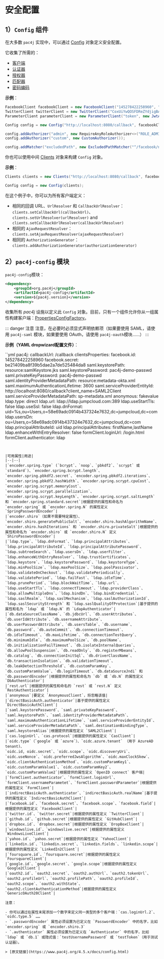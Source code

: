 # 安全配置

## 1）`Config` 组件

在大多数 `pac4j` 实现中，可以通过 [Config](https://github.com/pac4j/pac4j/blob/master/pac4j-core/src/main/java/org/pac4j/core/config/Config.java) 对象定义安全配置。

它收集了所需的：

- [客户端](/v4.5/clients.html)
- [认证器](/v4.5/authenticators.html)
- [授权器](/v4.5/authorizers.html)
- [匹配器](/v4.5/matchers.html)
- [密码编码](/v4.5/authenticators.html#_2-PasswordEncoder)

**示例**：

```java
FacebookClient facebookClient = new FacebookClient("145278422258960", "be21409ba8f39b5dae2a7de525484da8");
TwitterClient twitterClient = new TwitterClient("CoxUiYwQOSFDReZYdjigBA", "2kAzunH5Btc4gRSaMr7D7MkyoJ5u1VzbOOzE8rBofs");
ParameterClient parameterClient = new ParameterClient("token", new JwtAuthenticator(salt));

Config config = new Config("http://localhost:8080/callback", facebookClient, twitterClient, parameterClient);

config.addAuthorizer("admin", new RequireAnyRoleAuthorizer<>("ROLE_ADMIN"));
config.addAuthorizer("custom", new CustomAuthorizer());

config.addMatcher("excludedPath", new ExcludedPathMatcher("^/facebook/notprotected\\.jsp$"));
```

你也可以使用中间 [Clients](https://github.com/pac4j/pac4j/blob/master/pac4j-core/src/main/java/org/pac4j/core/client/Clients.java) 对象来构建 `Config` 对象。

**示例**：

```java
Clients clients = new Clients("http://localhost:8080/callback", facebookClient, twitterClient, parameterClient);

Config config = new Config(clients);
```

在这个例子中，你可以为所有客户端定义：

- 相同的回调 URL、`UrlResolver` 和 `CallbackUrlResolver`：`clients.setCallbackUrl(callbackUrl)`、`clients.setUrlResolver(urlResolver)` and `clients.setCallbackUrlResolver(callbackUrlResolver)`
- 相同的 `AjaxRequestResolver`：`clients.setAjaxRequestResolver(ajaxRequestResolver)`
- 相同的 `AuthorizationGenerator`：`clients.addAuthorizationGenerator(authorizationGenerator)`

## 2）`pac4j-config` 模块

`pac4j-config`模块：

```xml
<dependency>
    <groupId>org.pac4j</groupId>
    <artifactId>pac4j-config</artifactId>
    <version>${pac4j.version}</version>
</dependency>
```

收集所有 *pac4j* 设施以定义此 `Config` 对象。目前，只有一个组件允许你从一组属性构建客户端：[PropertiesConfigFactory](https://github.com/pac4j/pac4j/blob/master/pac4j-config/src/main/java/org/pac4j/config/client/PropertiesConfigFactory.java)。

::: danger 注意
注意，在必要时必须显式声明依赖项（如果要使用 SAML，请使用 `pac4j-saml` 模块，如果要使用 OAuth，请使用 `pac4j-oauth`模块……）
:::

**示例（YAML dropwizard配置文件）**：

``yml
pac4j:
  callbackUrl: /callback
  clientsProperties:
    facebook.id: 145278422258960
    facebook.secret: be21409ba8f39b5dae2a7de525484da8
    saml.keystorePath: resource:samlKeystore.jks
    saml.keystorePassword: pac4j-demo-passwd
    saml.privateKeyPassword: pac4j-demo-passwd
    saml.identityProviderMetadataPath: resource:metadata-okta.xml
    saml.maximumAuthenticationLifetime: 3600
    saml.serviceProviderEntityId: http://localhost:8080/callback?client_name=SAML2Client
    saml.serviceProviderMetadataPath: sp-metadata.xml
    anonymous: fakevalue
    ldap.type: direct
    ldap.url: ldap://ldap.jumpcloud.com:389
    ldap.useStartTls: false
    ldap.useSsl: false
    ldap.dnFormat: uid=%s,ou=Users,o=58e69adc0914b437324e7632,dc=jumpcloud,dc=com
    ldap.usersDn: ou=Users,o=58e69adc0914b437324e7632,dc=jumpcloud,dc=com
    ldap.principalAttributeId: uid
    ldap.principalAttributes: firstName,lastName
    ldap.enhanceWithEntryResolver: false
    formClient.loginUrl: /login.html
    formClient.authenticator: ldap
```


|可用属性|用途|
|--|--|
|`encoder.spring.type` (`bcrypt`、`noop`、`pbkdf2`、`scrypt` 或 `standard`)、`encoder.spring.bcrypt.length`、`encoder.spring.pbkdf2.secret`、`encoder.spring.pbkdf2.iterations`、`encoder.spring.pbkdf2.hashWidth`、`encoder.spring.scrypt.cpuCost`、`encoder.spring.scrypt.memoryCost`、`encoder.spring.scrypt.parallelization`、`encoder.spring.scrypt.keyLength`、`encoder.spring.scrypt.saltLength` 和 `encoder.spring.standard.secret`|根据提供的属性和命名为 `encoder.spring` 或 `encoder.spring.N` 的属性定义 `SpringPasswordEncoder`|
|`encoder.shiro`（如果不需要特定属性）、`encoder.shiro.generatePublicSalt`、`encoder.shiro.hashAlgorithmName`、`encoder.shiro.hashIterations` 和 `encoder.shiro.privateSalt`|根据提供的属性和命名为 `encoder.shiro` 或 `encoder.shiro.N` 定义 `ShiroPasswordEncoder`|
|`ldap.type`、`ldap.dnFormat`、`ldap.principalAttributes`、`ldap.principalAttributeId`、`ldap.principalAttributePassword`、`ldap.subtreeSearch`、`ldap.usersDn`、`ldap.userFilter`、`ldap.enhanceWithEntryResolver`、`ldap.trustCertificates`、`ldap.keystore`、`ldap.keystorePassword`、`ldap.keystoreType`、`ldap.minPoolSize`、`ldap.maxPoolSize`、`ldap.poolPassivator`、`ldap.validateOnCheckout`、`ldap.validatePeriodically`、`ldap.validatePeriod`、`ldap.failFast`、`ldap.idleTime`、`ldap.prunePeriod`、`ldap.blockWaitTime`、`ldap.url`、`ldap.useStartTls`、`ldap.connectTimeout`、`ldap.providerClass`、`ldap.allowMultipleDns`、`ldap.bindDn`、`ldap.bindCredential`、`ldap.saslRealm`、`ldap.saslMechanism`、`ldap.saslAuthorizationId`、`ldap.saslSecurityStrength` 和 `ldap.saslQualityOfProtection`|基于提供的属性和名为 `ldap` 或 `ldap.N` 的 `LdapAuthenticator`|
|`db.dataSourceClassName`、`db.jdbcUrl`、`db.userAttributes`、`db.userIdAttribute`、`db.usernameAttribute`、`db.userPasswordAttribute`、`db.usersTable`、`db.username`、`db.password`、`db.autoCommit`、`db.connectionTimeout`、`db.idleTimeout`、`db.maxLifetime`、`db.connectionTestQuery`、`db.minimumIdle`、`db.maximumPoolSize`、`db.poolName`、`db.initializationFailTimeout`、`db.isolateInternalQueries`、`db.allowPoolSuspension`、`db.readOnly`、`db.registerMbeans`、`db.catalog`、`db.connectionInitSql`、`db.driverClassName`、`db.transactionIsolation`、`db.validationTimeout`、`db.leakDetectionThreshold`、`db.customParamKey`、`db.customParamValue`、`db.loginTimeout`、`db.dataSourceJndi` 和 `db.passwordEncoder`|根据提供的属性和命名为 `db` 或 `db.N` 的属性定义 `DbAuthenticator`|
|`rest.url`|根据提供的属性和命名的 `rest` 或 `rest.N` 定义 `RestAuthenticator`|
|`anonymous`|要定义 `AnonymousClient`，将忽略该值|
|`directBasicAuth.authenticator`|基于提供的属性定义 `DirectBasicAuthClient`|
|`saml.keystorePassword`、`saml.privateKeyPassword`、`saml.keystorePath`、`saml.identityProviderMetadataPath`、`saml.maximumAuthenticationLifetime`、`saml.serviceProviderEntityId`、`saml.serviceProviderMetadataPath`、`saml.destinationBindingType`、
`saml.keystoreAlias`|根据提供的属性定义 `SAML2Client`|
|`cas.loginUrl`、`cas.protocol`|根据提供的属性定义 `CasClient`|
|`oidc.type`（`google` 或 `azure`）、`oidc.azure.tenant` （用于 AzureAD tenant)、
`oidc.id, oidc.secret`、`oidc.scope`、`oidc.discoveryUri`、`oidc.useNonce`、`oidc.preferredJwsAlgorithm`、`oidc.maxClockSkew`、`oidc.clientAuthenticationMethod`、`oidc.customParamKey1`、`oidc.customParamValue1`、`oidc.customParamKey2`、`oidc.customParamValue2`|根据提供的属性定义 `OpenID connect` 客户端|
|`formClient.authenticator`、`formClient.loginUrl`、`formClient.usernameParametet`、`formClient.passwordParameter`|根据提供的属性定义 `FormClient`|
|`indirectBasicAuth.authenticator`、`indirectBasicAuth.realName`|基于提供的属性定义 `IndirectBasicAuthClient`|
|`facebook.id`、`facebook.secret`、`facebook.scope`、`facebook.field`|根据提供的属性定义 `FacebookClient`|
|`twitter.id`、`twitter.secret`|根据提供的属性定义 `TwitterClient`|
|`github.id`、`github.secret`|根据提供的属性定义 `GitHubClient`|
|`dropbox.id`、`dropbox.secret`|根据提供的属性定义 `DropBoxClient`|
|`windowslive.id`、`windowslive.secret`|根据提供的属性定义 `WindowsLiveClient`|
|`yahoo.id`、`yahoo.secret`|根据提供的属性定义 `YahooClient`|
|`linkedin.id`、`linkedin.secret`、`linkedin.fields`、`linkedin.scope`|根据提供的属性定义 `LinkedIn2Client`|
|`foursquare.id`、`foursquare.secret`|根据提供的属性定义 `FoursquareClient`|
|`google.id`、`google.secret`、`google.scope`|根据提供的属性定义 `Google2Client`|
|`oauth2.id`、`oauth2.secret`、`oauth2.authUrl`、`oauth2.tokenUrl`、`oauth2.profileUrl`、`oauth2.profilePath`、`oauth2.profileId`、`oauth2.scope`、`oauth2.withState`、`oauth2.clientAuthenticationMethod`|根据提供的属性定义 `GenericOAuth20Client`|

注意：

- 你可以通过在属性末尾添加一个数字来定义同一类型的多个客户端：`cas.loginUrl.2`、`oidc.type.5` ……
- `.passwordEncoder` 属性必须设置为已定义在 `PasswordEncoder` 中的名字，比如 `encoder.spring` 或 `encoder.shiro.3`
- `.authenticator` 属性必须设置为已定义在 `Authenticator` 中的名字，比如 `ldap` 或 `db.1` 或隐式值：`testUsernamePassword` 或 `testToken`（用于测试认证器）。

> [原文链接](https://www.pac4j.org/4.5.x/docs/config.html)
